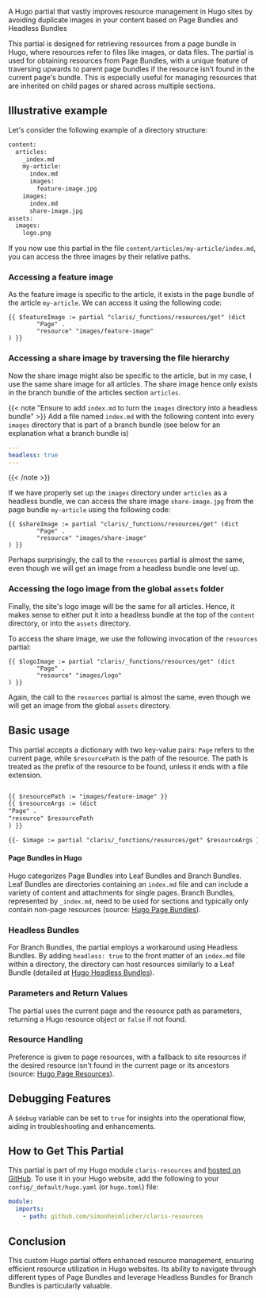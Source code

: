 A Hugo partial that vastly improves resource management in Hugo sites by avoiding duplicate images in your content based on Page Bundles and Headless Bundles

This partial is designed for retrieving resources from a page bundle in Hugo, where resources refer to files like images, or data files. The partial is used for obtaining resources from Page Bundles, with a unique feature of traversing upwards to parent page bundles if the resource isn’t found in the current page's bundle. This is especially useful for managing resources that are inherited on child pages or shared across multiple sections.

## Illustrative example

Let's consider the following example of a directory structure:

```zsh
content:
  articles:
    _index.md
    my-article:
      index.md
      images:
        feature-image.jpg
    images:
      index.md
      share-image.jpg
assets:
  images:
    logo.png
```

If you now use this partial in the file `content/articles/my-article/index.md`, you can access the three images by their relative paths.

### Accessing a feature image

As the feature image is specific to the article, it exists in the page bundle of the article `my-article`. We can access it using the following code:

```go-template
{{ $featureImage := partial "claris/_functions/resources/get" (dict 
        "Page" .
        "resource" "images/feature-image"
) }}
```

### Accessing a share image by traversing the file hierarchy

Now the share image might also be specific to the article, but in my case, I use the same share image for all articles. The share image hence only exists in the branch bundle of the articles section `articles`.

{{< note "Ensure to add `index.md` to turn the `images` directory into a headless bundle" >}}
Add a file named `index.md` with the following content into every `images` directory that is part of a branch bundle (see below for an explanation what a branch bundle is)

```yaml
---
headless: true
---
```

{{< /note >}}

If we have properly set up the `images` directory under `articles` as a headless bundle, we can access the share image `share-image.jpg` from the page bundle `my-article` using the following code:

```go-template
{{ $shareImage := partial "claris/_functions/resources/get" (dict 
        "Page" .
        "resource" "images/share-image"
) }}
```

Perhaps surprisingly, the call to the `resources` partial is almost the same, even though we will get an image from a headless bundle one level up.

### Accessing the logo image from the global `assets` folder

Finally, the site's logo image will be the same for all articles. Hence, it makes sense to either put it into a headless bundle at the top of the `content` directory, or into the `assets` directory. 

To access the share image, we use the following invocation of the `resources` partial:

```go-template
{{ $logoImage := partial "claris/_functions/resources/get" (dict 
        "Page" .
        "resource" "images/logo"
) }}
```

Again, the call to the `resources` partial is almost the same, even though we will get an image from the global `assets` directory.

## Basic usage

This partial accepts a dictionary with two key-value pairs: `Page` refers to the current page, while `$resourcePath` is the path of the resource. The path is treated as the prefix of the resource to be found, unless it ends with a file extension.

```markdown

{{ $resourcePath := "images/feature-image" }}
{{ $resourceArgs := (dict
"Page" .
"resource" $resourcePath
) }}

{{- $image := partial "claris/_functions/resources/get" $resourceArgs }}

```

#### Page Bundles in Hugo

Hugo categorizes Page Bundles into Leaf Bundles and Branch Bundles. Leaf Bundles are directories containing an `index.md` file and can include a variety of content and attachments for single pages. Branch Bundles, represented by `_index.md`, need to be used for sections and typically only contain non-page resources (source: [Hugo Page Bundles](https://gohugo.io/content-management/page-bundles/)).

### Headless Bundles

For Branch Bundles, the partial employs a workaround using Headless Bundles. By adding `headless: true` to the front matter of an `index.md` file within a directory, the directory can host resources similarly to a Leaf Bundle (detailed at [Hugo Headless Bundles](https://gohugo.io/content-management/page-bundles/#headless-bundle)).

### Parameters and Return Values

The partial uses the current page and the resource path as parameters, returning a Hugo resource object or `false` if not found.

### Resource Handling

Preference is given to page resources, with a fallback to site resources if the desired resource isn't found in the current page or its ancestors (source: [Hugo Page Resources](https://gohugo.io/content-management/page-resources/)).

## Debugging Features

A `$debug` variable can be set to `true` for insights into the operational flow, aiding in troubleshooting and enhancements.

## How to Get This Partial

This partial is part of my Hugo module `claris-resources` and [hosted on GitHub](https://github.com/simonheimlicher/claris-resources). To use it in your Hugo website, add the following to your `config/_default/hugo.yaml` (or `hugo.toml`) file:

```yaml
module:
  imports:
    - path: github.com/simonheimlicher/claris-resources
```

## Conclusion

This custom Hugo partial offers enhanced resource management, ensuring efficient resource utilization in Hugo websites. Its ability to navigate through different types of Page Bundles and leverage Headless Bundles for Branch Bundles is particularly valuable.